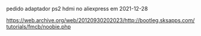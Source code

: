 

pedido adaptador ps2 hdmi no aliexpress em 2021-12-28

https://web.archive.org/web/20120930202023/http://bootleg.sksapps.com/tutorials/fmcb/noobie.php